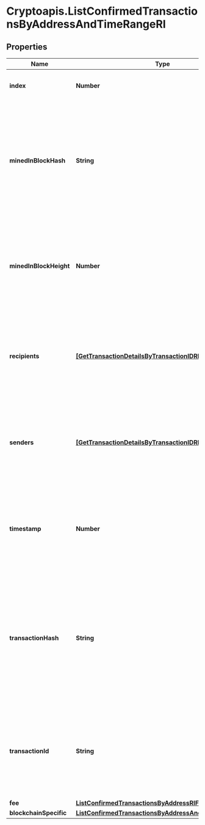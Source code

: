 # Cryptoapis.ListConfirmedTransactionsByAddressAndTimeRangeRI

## Properties

Name | Type | Description | Notes
------------ | ------------- | ------------- | -------------
**index** | **Number** | Represents the index position of the transaction in the block. | 
**minedInBlockHash** | **String** | Represents the hash of the block where this transaction was mined/confirmed for first time. The hash is defined as a cryptographic digital fingerprint made by hashing the block header twice through the SHA256 algorithm. | [optional] 
**minedInBlockHeight** | **Number** | Represents the hight of the block where this transaction was mined/confirmed for first time. The height is defined as the number of blocks in the blockchain preceding this specific block. | [optional] 
**recipients** | [**[GetTransactionDetailsByTransactionIDRIRecipientsInner]**](GetTransactionDetailsByTransactionIDRIRecipientsInner.md) | Represents a list of recipient addresses with the respective amounts. In account-based protocols like Ethereum there is only one address in this list. | 
**senders** | [**[GetTransactionDetailsByTransactionIDRISendersInner]**](GetTransactionDetailsByTransactionIDRISendersInner.md) | Represents a list of sender addresses with the respective amounts. In account-based protocols like Ethereum there is only one address in this list. | 
**timestamp** | **Number** | Defines the exact date/time in Unix Timestamp when this transaction was mined, confirmed or first seen in Mempool, if it is unconfirmed. | 
**transactionHash** | **String** | Represents the same as &#x60;transactionId&#x60; for account-based protocols like Ethereum, while it could be different in UTXO-based protocols like Bitcoin. E.g., in UTXO-based protocols &#x60;hash&#x60; is different from &#x60;transactionId&#x60; for SegWit transactions. | 
**transactionId** | **String** | Represents the unique identifier of a transaction, i.e. it could be &#x60;transactionId&#x60; in UTXO-based protocols like Bitcoin, and transaction &#x60;hash&#x60; in Ethereum blockchain. | 
**fee** | [**ListConfirmedTransactionsByAddressRIFee**](ListConfirmedTransactionsByAddressRIFee.md) |  | 
**blockchainSpecific** | [**ListConfirmedTransactionsByAddressAndTimeRangeRIBS**](ListConfirmedTransactionsByAddressAndTimeRangeRIBS.md) |  | 


